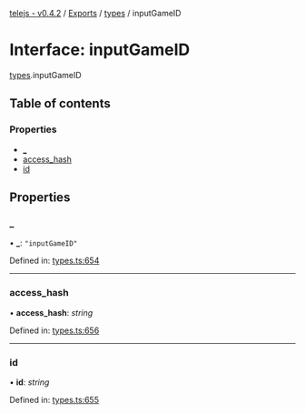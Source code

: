 [telejs - v0.4.2](../README.md) / [Exports](../modules.md) / [types](../modules/types.md) / inputGameID

# Interface: inputGameID

[types](../modules/types.md).inputGameID

## Table of contents

### Properties

- [\_](types.inputgameid.md#_)
- [access\_hash](types.inputgameid.md#access_hash)
- [id](types.inputgameid.md#id)

## Properties

### \_

• **\_**: ``"inputGameID"``

Defined in: [types.ts:654](https://github.com/telejs/telejs/blob/64a8dcf/src/types.ts#L654)

___

### access\_hash

• **access\_hash**: *string*

Defined in: [types.ts:656](https://github.com/telejs/telejs/blob/64a8dcf/src/types.ts#L656)

___

### id

• **id**: *string*

Defined in: [types.ts:655](https://github.com/telejs/telejs/blob/64a8dcf/src/types.ts#L655)

